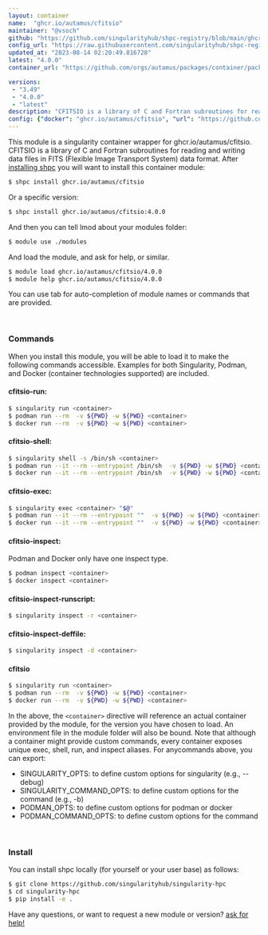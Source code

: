 ```yaml
---
layout: container
name:  "ghcr.io/autamus/cfitsio"
maintainer: "@vsoch"
github: "https://github.com/singularityhub/shpc-registry/blob/main/ghcr.io/autamus/cfitsio/container.yaml"
config_url: "https://raw.githubusercontent.com/singularityhub/shpc-registry/main/ghcr.io/autamus/cfitsio/container.yaml"
updated_at: "2023-08-14 02:20:49.816728"
latest: "4.0.0"
container_url: "https://github.com/orgs/autamus/packages/container/package/cfitsio"

versions:
 - "3.49"
 - "4.0.0"
 - "latest"
description: "CFITSIO is a library of C and Fortran subroutines for reading and writing data files in FITS (Flexible Image Transport System) data format."
config: {"docker": "ghcr.io/autamus/cfitsio", "url": "https://github.com/orgs/autamus/packages/container/package/cfitsio", "maintainer": "@vsoch", "description": "CFITSIO is a library of C and Fortran subroutines for reading and writing data files in FITS (Flexible Image Transport System) data format.", "latest": {"4.0.0": "sha256:30056262bf72403df091b0f112816ffc84e3e664fb9c9866272bc55f7b697e42"}, "tags": {"3.49": "sha256:eca430653a52ec08feb642747d4e3f9d70f9d585f0bf9eea092673d81140bacc", "4.0.0": "sha256:30056262bf72403df091b0f112816ffc84e3e664fb9c9866272bc55f7b697e42", "latest": "sha256:30056262bf72403df091b0f112816ffc84e3e664fb9c9866272bc55f7b697e42"}}
---
```


This module is a singularity container wrapper for ghcr.io/autamus/cfitsio.
CFITSIO is a library of C and Fortran subroutines for reading and writing data files in FITS (Flexible Image Transport System) data format.
After [installing shpc](#install) you will want to install this container module:


```bash
$ shpc install ghcr.io/autamus/cfitsio
```

Or a specific version:

```bash
$ shpc install ghcr.io/autamus/cfitsio:4.0.0
```

And then you can tell lmod about your modules folder:

```bash
$ module use ./modules
```

And load the module, and ask for help, or similar.

```bash
$ module load ghcr.io/autamus/cfitsio/4.0.0
$ module help ghcr.io/autamus/cfitsio/4.0.0
```

You can use tab for auto-completion of module names or commands that are provided.

<br>

### Commands

When you install this module, you will be able to load it to make the following commands accessible.
Examples for both Singularity, Podman, and Docker (container technologies supported) are included.

#### cfitsio-run:

```bash
$ singularity run <container>
$ podman run --rm  -v ${PWD} -w ${PWD} <container>
$ docker run --rm  -v ${PWD} -w ${PWD} <container>
```

#### cfitsio-shell:

```bash
$ singularity shell -s /bin/sh <container>
$ podman run --it --rm --entrypoint /bin/sh  -v ${PWD} -w ${PWD} <container>
$ docker run --it --rm --entrypoint /bin/sh  -v ${PWD} -w ${PWD} <container>
```

#### cfitsio-exec:

```bash
$ singularity exec <container> "$@"
$ podman run --it --rm --entrypoint ""  -v ${PWD} -w ${PWD} <container> "$@"
$ docker run --it --rm --entrypoint ""  -v ${PWD} -w ${PWD} <container> "$@"
```

#### cfitsio-inspect:

Podman and Docker only have one inspect type.

```bash
$ podman inspect <container>
$ docker inspect <container>
```

#### cfitsio-inspect-runscript:

```bash
$ singularity inspect -r <container>
```

#### cfitsio-inspect-deffile:

```bash
$ singularity inspect -d <container>
```



#### cfitsio

```bash
$ singularity run <container>
$ podman run --rm  -v ${PWD} -w ${PWD} <container>
$ docker run --rm  -v ${PWD} -w ${PWD} <container>
```


In the above, the `<container>` directive will reference an actual container provided
by the module, for the version you have chosen to load. An environment file in the
module folder will also be bound. Note that although a container
might provide custom commands, every container exposes unique exec, shell, run, and
inspect aliases. For anycommands above, you can export:

 - SINGULARITY_OPTS: to define custom options for singularity (e.g., --debug)
 - SINGULARITY_COMMAND_OPTS: to define custom options for the command (e.g., -b)
 - PODMAN_OPTS: to define custom options for podman or docker
 - PODMAN_COMMAND_OPTS: to define custom options for the command

<br>

### Install

You can install shpc locally (for yourself or your user base) as follows:

```bash
$ git clone https://github.com/singularityhub/singularity-hpc
$ cd singularity-hpc
$ pip install -e .
```

Have any questions, or want to request a new module or version? [ask for help!](https://github.com/singularityhub/singularity-hpc/issues)